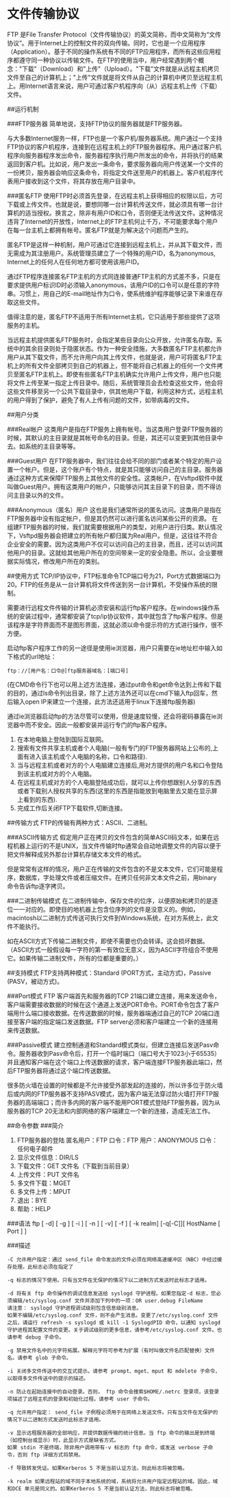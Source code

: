 # 文件传输协议
FTP 是File Transfer Protocol（文件传输协议）的英文简称，而中文简称为“文传协议”。用于Internet上的控制文件的双向传输。同时，它也是一个应用程序（Application）。基于不同的操作系统有不同的FTP应用程序，而所有这些应用程序都遵守同一种协议以传输文件。在FTP的使用当中，用户经常遇到两个概念："下载"（Download）和"上传"（Upload）。"下载"文件就是从远程主机拷贝文件至自己的计算机上；"上传"文件就是将文件从自己的计算机中拷贝至远程主机上。用Internet语言来说，用户可通过客户机程序向（从）远程主机上传（下载）文件。

##运行机制

###FTP服务器
简单地说，支持FTP协议的服务器就是FTP服务器。

与大多数Internet服务一样，FTP也是一个客户机/服务器系统。用户通过一个支持FTP协议的客户机程序，连接到在远程主机上的FTP服务器程序。用户通过客户机程序向服务器程序发出命令，服务器程序执行用户所发出的命令，并将执行的结果返回到客户机。比如说，用户发出一条命令，要求服务器向用户传送某一个文件的一份拷贝，服务器会响应这条命令，将指定文件送至用户的机器上。客户机程序代表用户接收到这个文件，将其存放在用户目录中。

###匿名FTP
使用FTP时必须首先登录，在远程主机上获得相应的权限以后，方可下载或上传文件。也就是说，要想同哪一台计算机传送文件，就必须具有哪一台计算机的适当授权。换言之，除非有用户ID和口令，否则便无法传送文件。这种情况违背了Internet的开放性，Internet上的FTP主机何止千万，不可能要求每个用户在每一台主机上都拥有帐号。匿名FTP就是为解决这个问题而产生的。

匿名FTP是这样一种机制，用户可通过它连接到远程主机上，并从其下载文件，而无需成为其注册用户。系统管理员建立了一个特殊的用户ID，名为anonymous, Internet上的任何人在任何地方都可使用该用户ID。

通过FTP程序连接匿名FTP主机的方式同连接普通FTP主机的方式差不多，只是在要求提供用户标识ID时必须输入anonymous，该用户ID的口令可以是任意的字符串。习惯上，用自己的E-mail地址作为口令，使系统维护程序能够记录下来谁在存取这些文件。

值得注意的是，匿名FTP不适用于所有Internet主机，它只适用于那些提供了这项服务的主机。

当远程主机提供匿名FTP服务时，会指定某些目录向公众开放，允许匿名存取。系统中的其余目录则处于隐匿状态。作为一种安全措施，大多数匿名FTP主机都允许用户从其下载文件，而不允许用户向其上传文件，也就是说，用户可将匿名FTP主机上的所有文件全部拷贝到自己的机器上，但不能将自己机器上的任何一个文件拷贝至匿名FTP主机上。即使有些匿名FTP主机确实允许用户上传文件，用户也只能将文件上传至某一指定上传目录中。随后，系统管理员会去检查这些文件，他会将这些文件移至另一个公共下载目录中，供其他用户下载，利用这种方式，远程主机的用户得到了保护，避免了有人上传有问题的文件，如带病毒的文件。

##用户分类

###Real帐户
这类用户是指在FTP服务上拥有帐号。当这类用户登录FTP服务器的时候，其默认的主目录就是其帐号命名的目录。但是，其还可以变更到其他目录中去。如系统的主目录等等。

###Guest用户
在FTP服务器中，我们往往会给不同的部门或者某个特定的用户设置一个帐户。但是，这个账户有个特点，就是其只能够访问自己的主目录。服务器通过这种方式来保障FTP服务上其他文件的安全性。这类帐户，在Vsftpd软件中就叫做Guest用户。拥有这类用户的帐户，只能够访问其主目录下的目录，而不得访问主目录以外的文件。

###Anonymous（匿名）用户
这也是我们通常所说的匿名访问。这类用户是指在FTP服务器中没有指定帐户，但是其仍然可以进行匿名访问某些公开的资源。
在组建FTP服务器的时候，我们就需要根据用户的类型，对用户进行归类。默认情况下，Vsftpd服务器会把建立的所有帐户都归属为Real用户。但是，这往往不符合企业安全的需要。因为这类用户不仅可以访问自己的主目录，而且，还可以访问其他用户的目录。这就给其他用户所在的空间带来一定的安全隐患。所以，企业要根据实际情况，修改用户所在的类别。

##使用方式
TCP/IP协议中，FTP标准命令TCP端口号为21，Port方式数据端口为20。FTP的任务是从一台计算机将文件传送到另一台计算机，不受操作系统的限制。

需要进行远程文件传输的计算机必须安装和运行ftp客户程序。在windows操作系统的安装过程中，通常都安装了tcp/ip协议软件，其中就包含了ftp客户程序。但是该程序是字符界面而不是图形界面，这就必须以命令提示符的方式进行操作，很不方便。

启动ftp客户程序工作的另一途径是使用ie浏览器，用户只需要在ie地址栏中输入如下格式的url地址：
```
ftp：//[用户名：口令@]ftp服务器域名：[端口号]
```
(在CMD命令行下也可以用上述方法连接，通过put命令和get命令达到上传和下载的目的，通过ls命令列出目录，除了上述方法外还可以在cmd下输入ftp回车，然后输入open IP来建立一个连接，此方法还适用于linux下连接ftp服务器)

通过ie浏览器启动ftp的方法尽管可以使用，但是速度较慢，还会将密码暴露在ie浏览器中而不安全。因此一般都安装并运行专门的ftp客户程序。

1. 在本地电脑上登陆到国际互联网。
2. 搜索有文件共享主机或者个人电脑(一般有专门的FTP服务器网站上公布的,上面有进入该主机或个人电脑的名称，口令和路径).
3. 当与远程主机或者对方的个人电脑建立连接后,用对方提供的用户名和口令登陆到该主机或对方的个人电脑。
5. 在远程主机或对方的个人电脑登陆成功后，就可以上传你想跟别人分享的东西或者下载别人授权共享的东西(这里的东西是指能放到电脑里去又能在显示屏上看到的东西).
6. 完成工作后关闭FTP下载软件,切断连接。

##传输方式
FTP的传输有两种方式：ASCII、二进制。

###ASCII传输方式
假定用户正在拷贝的文件包含的简单ASCII码文本，如果在远程机器上运行的不是UNIX，当文件传输时ftp通常会自动地调整文件的内容以便于把文件解释成另外那台计算机存储文本文件的格式。

但是常常有这样的情况，用户正在传输的文件包含的不是文本文件，它们可能是程序，数据库，字处理文件或者压缩文件。在拷贝任何非文本文件之前，用binary 命令告诉ftp逐字拷贝。

###二进制传输模式
在二进制传输中，保存文件的位序，以便原始和拷贝的是逐位一一对应的。即使目的地机器上包含位序列的文件是没意义的。例如，macintosh以二进制方式传送可执行文件到Windows系统，在对方系统上，此文件不能执行。

如在ASCII方式下传输二进制文件，即使不需要也仍会转译。这会损坏数据。（ASCII方式一般假设每一字符的第一有效位无意义，因为ASCII字符组合不使用它。如果传输二进制文件，所有的位都是重要的。）

##支持模式
FTP支持两种模式：Standard (PORT方式，主动方式)，Passive (PASV，被动方式)。

###Port模式
FTP 客户端首先和服务器的TCP 21端口建立连接，用来发送命令，客户端需要接收数据的时候在这个通道上发送PORT命令。PORT命令包含了客户端用什么端口接收数据。在传送数据的时候，服务器端通过自己的TCP 20端口连接至客户端的指定端口发送数据。FTP server必须和客户端建立一个新的连接用来传送数据。

###Passive模式
建立控制通道和Standard模式类似，但建立连接后发送Pasv命令。服务器收到Pasv命令后，打开一个临时端口（端口号大于1023小于65535）并且通知客户端在这个端口上传送数据的请求，客户端连接FTP服务器此端口，然后FTP服务器将通过这个端口传送数据。

很多防火墙在设置的时候都是不允许接受外部发起的连接的，所以许多位于防火墙后或内网的FTP服务器不支持PASV模式，因为客户端无法穿过防火墙打开FTP服务器的高端端口；而许多内网的客户端不能用PORT模式登陆FTP服务器，因为从服务器的TCP 20无法和内部网络的客户端建立一个新的连接，造成无法工作。

##命令参数
###简介
1. FTP服务器的登陆
匿名用户：FTP 口令：FTP
用户：ANONYMOUS 口令：任何电子邮件
2. 显示文件信息：DIR/LS
3. 下载文件：GET 文件名（下载到当前目录）
4. 上传文件：PUT 文件名
5. 多文件下载：MGET
6. 多文件上传：MPUT
7. 退出：BYE
8. 帮助：HELP

###语法
ftp [ -d] [ -g ] [ -i ] [ -n ] [ -v] [ -f ] [ -k realm] [-q[-C]][ HostName [ Port ] ]

###描述
```
-C 允许用户指定：通过 send_file 命令发出的文件必须在网络高速缓冲区（NBC）中经过缓存处理。此标志必须在指定了

-q 标志的情况下使用。只有当文件在无保护的情况下以二进制方式发送时此标志才适用。

-d 将有关 ftp 命令操作的调试信息发送给 syslogd 守护进程。如果您指定-d 标志，您必须编辑/etc/syslog.conf 文件并添加下列中的一项：OR user.debug FileName
请注意： syslogd 守护进程调试级别包含信息级别消息。
如果不编辑/etc/syslog.conf 文件，则不会产生消息。变更了/etc/syslog.conf 文件之后，请运行 refresh -s syslogd 或 kill -1 SyslogdPID 命令，以通知 syslogd 守护进程其配置文件的变更。关于调试级别的更多信息，请参考/etc/syslog.conf 文件。也请参考 debug 子命令。

-g 禁用文件名中的元字符拓展。解释元字符可参考为扩展（有时叫做文件名匹配替换）文件名。请参考 glob 子命令。

-i 关闭多文件传送中的交互式提示。请参考 prompt、mget、mput 和 mdelete 子命令，以取得多文件传送中的提示的描述。

-n 防止在起始连接中的自动登录。否则， ftp 命令会搜索$HOME/.netrc 登录项，该登录项描述了远程主机的登录和初始化过程。请参考 user 子命令。

-q 允许用户指定： send_file 子例程必须用于在网络上发送文件。只有当文件在无保护的情况下以二进制方式发送时此标志才适用。

-v 显示远程服务器的全部响应，并提供数据传输的统计信息。当 ftp 命令的输出是到终端（如控制台或显示）时，此显示方式是缺省方式。
如果 stdin 不是终端，除非用户调用带有-v 标志的 ftp 命令，或发送 verbose 子命令，否则 ftp 详细方式将禁用。

-f 导致转发凭证。如果Kerberos 5 不是当前认证方法，则此标志将被忽略。

-k realm 如果远程站的域不同于本地系统的域，系统将允许用户指定远程站的域。因此，域和DCE 单元是同义的。如果Kerberos 5 不是当前认证方法，则此标志将被忽略。
```



